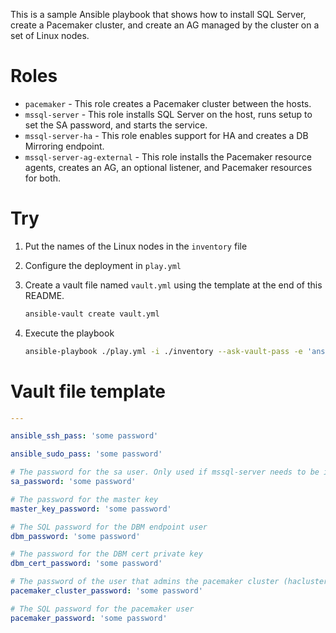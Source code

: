 This is a sample Ansible playbook that shows how to install SQL Server, create a Pacemaker cluster, and create an AG managed by the cluster on a set of Linux nodes.


# Roles

- `pacemaker` - This role creates a Pacemaker cluster between the hosts.
- `mssql-server` - This role installs SQL Server on the host, runs setup to set the SA password, and starts the service.
- `mssql-server-ha` - This role enables support for HA and creates a DB Mirroring endpoint.
- `mssql-server-ag-external` - This role installs the Pacemaker resource agents, creates an AG, an optional listener, and Pacemaker resources for both.


# Try

1. Put the names of the Linux nodes in the `inventory` file

1. Configure the deployment in `play.yml`

1. Create a vault file named `vault.yml` using the template at the end of this README.

	```sh
	ansible-vault create vault.yml
	```

1. Execute the playbook

	```sh
	ansible-playbook ./play.yml -i ./inventory --ask-vault-pass -e 'ansible_user=username'
	```


# Vault file template

```yaml
---

ansible_ssh_pass: 'some password'

ansible_sudo_pass: 'some password'

# The password for the sa user. Only used if mssql-server needs to be installed.
sa_password: 'some password'

# The password for the master key
master_key_password: 'some password'

# The SQL password for the DBM endpoint user
dbm_password: 'some password'

# The password for the DBM cert private key
dbm_cert_password: 'some password'

# The password of the user that admins the pacemaker cluster (hacluster)
pacemaker_cluster_password: 'some password'

# The SQL password for the pacemaker user
pacemaker_password: 'some password'
```
